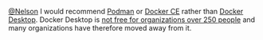 [@Nelson](/u/nelson) I would recommend [Podman](https://podman.io/) or [Docker
CE](https://docs.docker.com/engine/install/ubuntu/) rather than [Docker
Desktop](https://www.docker.com/products/docker-desktop/).
Docker Desktop is [not free for organizations over 250
people](https://docs.docker.com/subscription/desktop-license/) and many
organizations have therefore moved away from it.